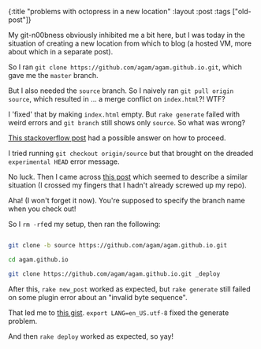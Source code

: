 {:title "problems with octopress in a new location"
:layout :post
 :tags ["old-post"]}



My git-n00bness obviously inhibited me a bit here, but I was today in the situation of creating a new location from which to blog (a hosted VM, more about which in a separate post).



So I ran `git clone https://github.com/agam/agam.github.io.git`, which gave me the `master` branch.



But I also needed the `source` branch. So I naively ran `git pull origin source`, which resulted in ... a merge conflict on `index.html`?! WTF?



I 'fixed' that by making `index.html` empty. But `rake generate` failed with weird errors and `git branch` still shows only `source`. So what was wrong?



[This stackoverflow post](http://stackoverflow.com/questions/67699/how-do-i-clone-all-remote-branches-with-git) had a possible answer on how to proceed.



I tried running `git checkout origin/source` but that brought on the dreaded `experimental HEAD` error message.



No luck. Then I came across [this post](http://blog.zerosharp.com/clone-your-octopress-to-blog-from-two-places/) which seemed to describe a similar situation (I crossed my fingers that I hadn't already screwed up my repo).



Aha! (I won't forget it now). You're supposed to specify the branch name when you check out!



So I `rm -rf`ed my setup, then ran the following:



```sh

git clone -b source https://github.com/agam/agam.github.io.git

cd agam.github.io

git clone https://github.com/agam/agam.github.io.git _deploy

```



After this, `rake new_post` worked as expected, but `rake generate` still failed on some plugin error about an "invalid byte sequence".



That led me to [this gist](https://gist.github.com/arnab/4584901). `export LANG=en_US.utf-8` fixed the generate problem.



And then `rake deploy` worked as expected, so yay!


